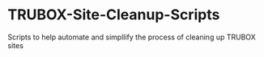 # TRUBOX-Site-Cleanup-Scripts
Scripts to help automate and simpllify the process of cleaning up TRUBOX sites
